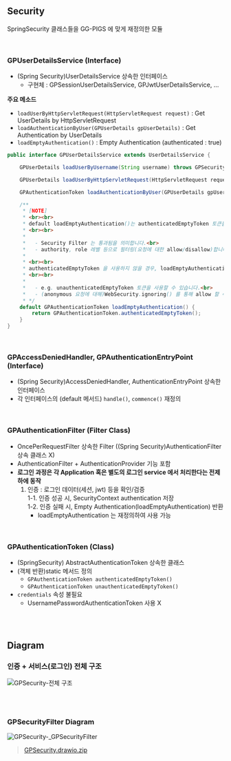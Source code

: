 ## Security

SpringSecurity 클래스들을 GG-PIGS 에 맞게 재정의한 모듈

<br>

### GPUserDetailsService (Interface)

- (Spring Security)UserDetailsService 상속한 인터페이스
  - 구현체 : GPSessionUserDetailsService, GPJwtUserDetailsService, ...

**주요 메소드**

- `loadUserByHttpServletRequest(HttpServletRequest request)` : Get UserDetails by HttpServletRequest
- `loadAuthenticationByUser(GPUserDetails gpUserDetails)` : Get Authentication by UserDetails
- `loadEmptyAuthentication()` : Empty Authentication (authenticated : true)

```java
public interface GPUserDetailsService extends UserDetailsService {

    GPUserDetails loadUserByUsername(String username) throws GPSecurityException;

    GPUserDetails loadUserByHttpServletRequest(HttpServletRequest request) throws GPSecurityException;

    GPAuthenticationToken loadAuthenticationByUser(GPUserDetails gpUserDetails) throws GPSecurityException;

    /**
     * [NOTE]
     * <br><br>
     * default loadEmptyAuthentication()는 authenticatedEmptyToken 토큰을 사용합니다.
     * <br><br>
     *
     *   - Security Filter 는 통과됨을 의미합니다.<br>
     *   - authority, role 레벨 등으로 필터링(요청에 대한 allow/disallow)합니다.<br>
     *
     * <br><br>
     * authenticatedEmptyToken 을 사용하지 않을 경우, loadEmptyAuthentication 오버라이딩하여 사용합니다.
     * <br><br>
     *
     *   - e.g. unauthenticatedEmptyToken 토큰을 사용할 수 있습니다.<br>
     *   - (anonymous 요청에 대해)WebSecurity.ignoring() 를 통해 allow 할 수 있습니다.
     * */
    default GPAuthenticationToken loadEmptyAuthentication() {
        return GPAuthenticationToken.authenticatedEmptyToken();
    }
}

```

<br>

###  GPAccessDeniedHandler, GPAuthenticationEntryPoint (Interface)

- (Spring Security)AccessDeniedHandler, AuthenticationEntryPoint 상속한 인터페이스
- 각 인터페이스의 (default 메서드) `handle()`, `commence()` 재정의

<br>

### GPAuthenticationFilter (Filter Class)

- OncePerRequestFilter 상속한 Filter ((Spring Security)AuthenticationFilter 상속 클래스 X)
- AuthenticationFilter + AuthenticationProvider 기능 포함
- **로그인 과정은 각 Application 혹은 별도의 로그인 service 에서 처리한다는 전제하에 동작<br>**
  1. 인증 : 로그인 데이터(세션, jwt) 등을 확인/검증<br>
  1-1. 인증 성공 시, SecurityContext authentication 저장<br>
  1-2. 인증 실패 시, Empty Authentication(loadEmptyAuthentication) 반환<br>
     - loadEmptyAuthentication 는 재정의하여 사용 가능

<br>

### GPAuthenticationToken (Class)

- (SpringSecurity) AbstractAuthenticationToken 상속한 클래스
- (객체 반환)static 메서드 정의
  - `GPAuthenticationToken authenticatedEmptyToken()`
  - `GPAuthenticationToken unauthenticatedEmptyToken()`
- `credentials` 속성 불필요 
  - UsernamePasswordAuthenticationToken 사용 X

<br><br>

## Diagram

### 인증 + 서비스(로그인) 전체 구조

![GPSecurity-전체 구조](https://user-images.githubusercontent.com/35790290/151809849-67072e03-2087-4389-ae0a-09c289a2f5c1.png)

<br><br>

### GPSecurityFilter Diagram

![GPSecurity-_GPSecurityFilter](https://user-images.githubusercontent.com/35790290/151809910-ddadc754-0c7c-45bf-8e2b-1c19586341b5.png)

> [GPSecurity.drawio.zip](https://github.com/95team/gg-pigs-api/files/7971413/GPSecurity.drawio.zip)

